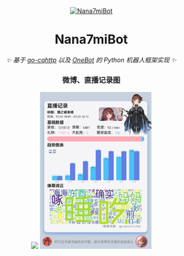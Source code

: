 <p align="center">
  <a href="https://github.com/Drelf2018/Nana7miBot/">
    <img src="https://user-images.githubusercontent.com/41439182/180245480-225c1988-d6f1-4f4e-b33d-fbda6016209a.png" width="250" height="250" alt="Nana7miBot">
  </a>
</p>

<div align="center">

# Nana7miBot

_✨ 基于 [go-cqhttp](https://github.com/Mrs4s/go-cqhttp) 以及 [OneBot](https://github.com/howmanybots/onebot/blob/master/README.md) 的 Python 机器人框架实现 ✨_  
### 微博、直播记录图
<img src="https://user-images.githubusercontent.com/41439182/180308407-7555cfcc-7e4e-4fb2-b0c9-8b50bb2c3ef4.png" width="50%">
<img src="https://github.com/Drelf2018/Nana7miBot/blob/main/live.png?raw=true" width="50%">
</div>
